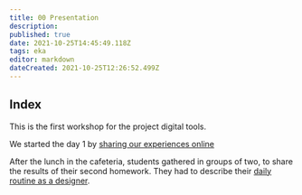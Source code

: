 ```yaml
---
title: 00 Presentation
description: 
published: true
date: 2021-10-25T14:45:49.118Z
tags: eka
editor: markdown
dateCreated: 2021-10-25T12:26:52.499Z
---
```


## Index
This is the first workshop for the project digital tools.

We started the day 1 by [sharing our experiences online](/en/WORKSHOP/EKA-workshop/01-sharing-experiences)

After the lunch in the cafeteria, students gathered in groups of two, to share the results of their second homework. They had to describe their [daily routine as a designer](/en/WORKSHOP/EKA-workshop/from-daily-routine-to-theme). 
